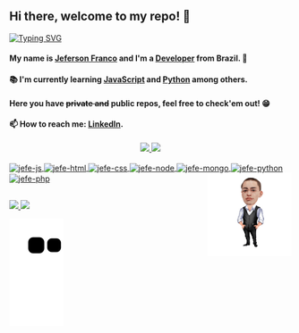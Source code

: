 ## <strong>Hi there, welcome to my repo! 👋</strong>

[![Typing SVG](https://readme-typing-svg.demolab.com/?lines=JavaScript;Python;Node.js;MongoDB;Plus+10y+professional+experience;Learning+smth+new+everyday;Let's+chat+😁)](https://github.com/jeferson-franco)

#### <strong>My name is <a href="https://www.linkedin.com/in/jefersonfranco/">Jeferson Franco</a> and I'm a <a href="https://www.linkedin.com/in/jefersonfranco/">Developer</a> from Brazil. 🔰</strong>

#### <strong>📚 I'm currently learning <a href="https://www.javascript.com/">JavaScript</a> and <a href="https://www.python.org/">Python</a> among others.</strong>

#### <strong>Here you have ~~private and~~ public repos, feel free to check'em out! 😁</strong>

#### <strong>📫 How to reach me: <a href="https://www.linkedin.com/in/jefersonfranco/">LinkedIn</a>.</strong>

<div align="center" dir="auto">
  <a href="https://github.com/jeferson-franco">
    <img height="150em" style="max-width: 100%;" src="https://github-readme-stats.vercel.app/api?username=jeferson-franco&show_icons=true&theme=dracula&include_all_commits=true&count_private=true"/>
    <img height="150em" style="max-width: 100%;" src="https://github-readme-stats.vercel.app/api/top-langs/?username=jeferson-franco&layout=compact&langs_count=7&theme=dracula"/>
  </a>
</div>

<a href="https://github.com/jeferson-franco">
  <div dir="auto">
    <br>
    <img alt="jefe-js" height="30" width="40" style="max-width: 100%;" align=center src="https://cdn.jsdelivr.net/gh/devicons/devicon/icons/javascript/javascript-plain.svg"/>
    <img alt="jefe-html" height="30" width="40" style="max-width: 100%;" align=center src="https://cdn.jsdelivr.net/gh/devicons/devicon/icons/html5/html5-plain.svg"/>
    <img alt="jefe-css" height="30" width="40" style="max-width: 100%;" align=center src="https://cdn.jsdelivr.net/gh/devicons/devicon/icons/css3/css3-plain.svg"/>
    <img alt="jefe-node" height="30" width="40" style="max-width: 100%;" align=center src="https://cdn.jsdelivr.net/gh/devicons/devicon/icons/nodejs/nodejs-original.svg"/>
    <img alt="jefe-mongo" height="30" width="40" style="max-width: 100%;" align=center src="https://cdn.jsdelivr.net/gh/devicons/devicon/icons/mongodb/mongodb-original.svg"/>
    <img alt="jefe-python" height="30" width="40" style="max-width: 100%;" align=center src="https://cdn.jsdelivr.net/gh/devicons/devicon/icons/python/python-original.svg"/>
    <img alt="jefe-php" height="30" width="40" style="max-width: 100%;" align=center src="https://cdn.jsdelivr.net/gh/devicons/devicon/icons/php/php-plain.svg"/>
    <img alt="jefe-cartoon" height="150" style="max-width: 100%;" align="right" src="NzhwuCk9_male_2_cartoon26.png"/>
  </div>
  <h2 dir="auto"></h2>
</a>

<div dir="auto">
  <a href="https://github.com/jeferson-franco"></a>
  <a href="https://www.linkedin.com/in/jefersonfranco/" alt="jefe-linkedin">
    <img style="max-width: 100%;" src="https://img.shields.io/badge/-Linkedin-6610F2?style=for-the-badge&logo=Linkedin&logoColor=FFFFFF&link=https://www.linkedin.com/in/jefersonfranco/">
  </a>
  <a href="https://api.whatsapp.com/send?phone=5511966200991" alt="jefe-whatsapp">
    <img style="max-width: 100%;" src="https://img.shields.io/badge/-Whatsapp-6610F2?style=for-the-badge&logo=Whatsapp&logoColor=FFFFFF&link=https://api.whatsapp.com/send?phone=5511966200991">
  </a>

![Snake animation](https://github.com/jeferson-franco/jeferson-franco/blob/output/github-contribution-grid-snake.svg)

</div>
